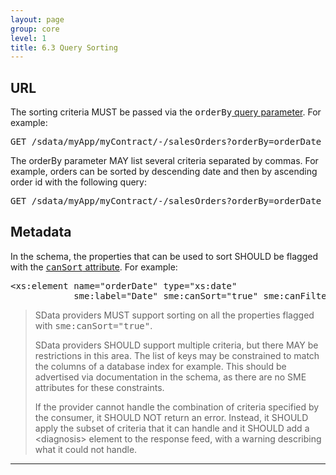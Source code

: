 ```yaml
---
layout: page
group: core
level: 1
title: 6.3 Query Sorting
---
```


## URL

The sorting criteria MUST be passed via the
<tt>orderBy</tt>[ query parameter](../0211/ "2.11  Query Parameters"). For example:

<pre>GET /sdata/myApp/myContract/-/salesOrders?orderBy=orderDate desc</pre>

The orderBy parameter MAY list several criteria separated by commas. For
example, orders can be sorted by descending date and then by ascending order id
with the following query:

<pre>GET /sdata/myApp/myContract/-/salesOrders?orderBy=orderDate desc,orderId asc</pre>

## Metadata

In the schema, the properties that can be used to sort SHOULD be flagged with
the [<tt>canSort</tt> attribute](../0403/ "4.3 Property Definition"). For example:

<pre>&lt;xs:element name="orderDate"&nbsp;type="xs:date"
            sme:label="Date"&nbsp;sme:canSort="true"&nbsp;sme:canFilter="true"&nbsp;sme:precedence="2" /&gt;</pre>

<blockquote class="compliance">SData providers MUST support sorting on all the properties
flagged with <tt>sme:canSort="true"</tt>.

SData providers SHOULD support multiple criteria, but there MAY be restrictions
in this area. The list of keys may be constrained to match the columns of a
database index for example. This should be advertised via documentation in the
schema, as there are no SME attributes for these constraints.

If the provider cannot handle the combination of criteria specified by the
consumer, it SHOULD NOT return an error. Instead, it SHOULD apply the subset of
criteria that it can handle and it SHOULD add a &lt;diagnosis&gt; element to the
response feed, with a warning describing what it could not handle.</blockquote>

* * *